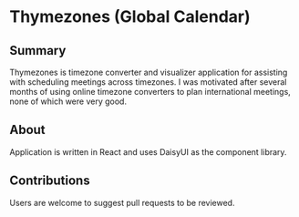 # Thymezones (Global Calendar)

## Summary
Thymezones is timezone converter and visualizer application for assisting with scheduling meetings across timezones. I was motivated after several months of using online timezone converters to plan international meetings, none of which were very good.

## About
Application is written in React and uses DaisyUI as the component library.

## Contributions
Users are welcome to suggest pull requests to be reviewed.
